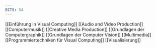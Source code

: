 ```yaml
---
ECTS: 54
---
```

[[Einführung in Visual Computing]]
[[Audio and Video Production]]
[[Computermusik]]
[[Creative Media Production]]
[[Grundlagen der Computergraphik]]
[[Grundlagen der Computer Vision]]
[[Multimedia]]
[[Programmiertechniken für Visual Computing]]
[[Visualisierung]]
